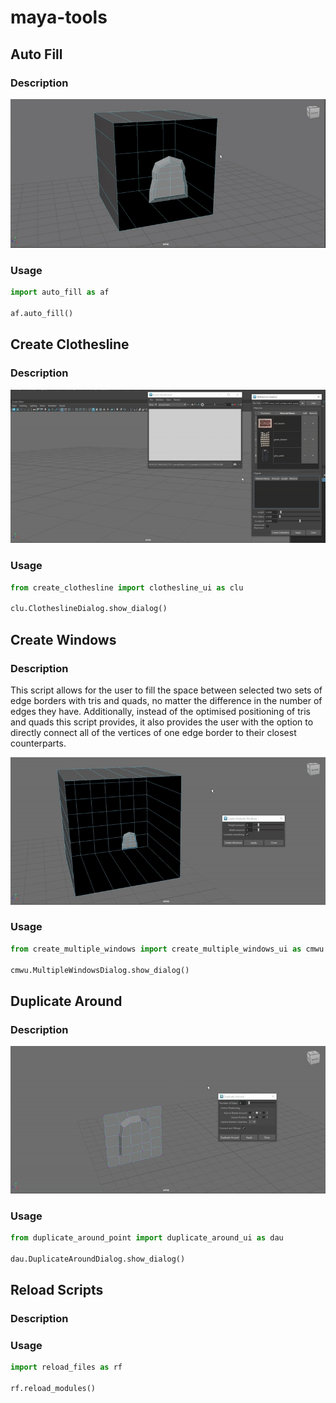 # maya-tools

## Auto Fill

### Description

![Auto Fill](assets/auto_fill.gif)

### Usage

```python
import auto_fill as af

af.auto_fill()
```

## Create Clothesline

### Description

![Create Clothesline](assets/create_clothesline.gif)

### Usage

```python
from create_clothesline import clothesline_ui as clu

clu.ClotheslineDialog.show_dialog()
```

## Create Windows

### Description

This script allows for the user to fill the space between selected two sets of edge borders with tris and quads, no matter the difference in the number of edges they have. Additionally, instead of the optimised positioning of tris and quads this script provides, it also provides the user with the option to directly connect all of the vertices of one edge border to their closest counterparts.

![Create Windows](assets/create_windows.gif)

### Usage

```python
from create_multiple_windows import create_multiple_windows_ui as cmwu

cmwu.MultipleWindowsDialog.show_dialog()
```

## Duplicate Around

### Description

![Duplicate Around](assets/duplicate_around.gif)

### Usage

```python
from duplicate_around_point import duplicate_around_ui as dau

dau.DuplicateAroundDialog.show_dialog()
```

## Reload Scripts

### Description

### Usage

```python
import reload_files as rf

rf.reload_modules()
```
